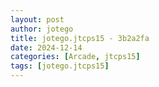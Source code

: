 ```yaml
---
layout: post
author: jotego
title: jotego.jtcps15 - 3b2a2fa
date: 2024-12-14
categories: [Arcade, jtcps15]
tags: [jotego.jtcps15]
---
```


